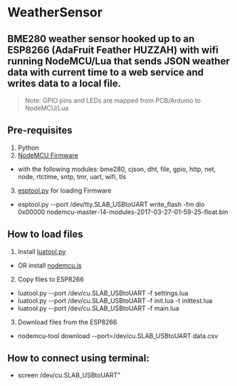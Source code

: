 # WeatherSensor

## BME280 weather sensor hooked up to an ESP8266 (AdaFruit Feather HUZZAH) with wifi running NodeMCU/Lua that sends JSON weather data with current time to a web service and writes data to a local file.

> Note: GPIO pins and LEDs are mapped from PCB/Arduino to NodeMCU/Lua

## Pre-requisites

1. Python
2. [NodeMCU Firmware](https://nodemcu-build.com/)
  *  with the following modules: bme280, cjson, dht, file, gpio, http, net, node, rtctime, sntp, tmr, uart, wifi, tls
3. [esptool.py](https://github.com/espressif/esptool) for loading Firmware
  * esptool.py --port /dev/tty.SLAB_USBtoUART write_flash -fm dio 0x00000 nodemcu-master-14-modules-2017-03-27-01-59-25-float.bin

## How to load files

1. Install [luatool.py](https://github.com/4refr0nt/luatool)
  * OR install [nodemcu.js](https://www.npmjs.com/package/nodemcu-tool)
2. Copy files to ESP8266
  * luatool.py --port /dev/cu.SLAB_USBtoUART -f settings.lua
  * luatool.py --port /dev/cu.SLAB_USBtoUART -f init.lua -t inittest.lua
  * luatool.py --port /dev/cu.SLAB_USBtoUART -f main.lua
3. Download files from the ESP8266
  * nodemcu-tool download --port=/dev/cu.SLAB_USBtoUART data.csv


## How to connect using terminal:

  * screen /dev/cu.SLAB_USBtoUART"
